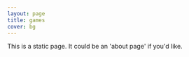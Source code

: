 ```yaml
---
layout: page
title: games
cover: bg
---
```


This is a static page. It could be an 'about page' if you'd like.
